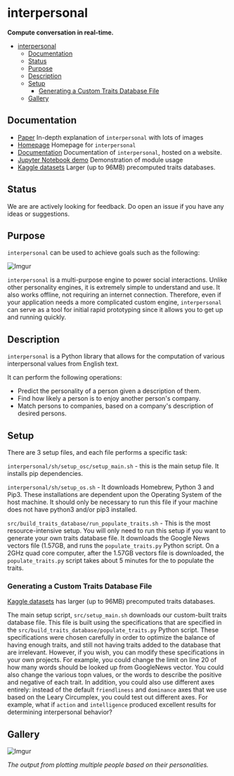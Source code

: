 # interpersonal
**Compute conversation in real-time.**

- [interpersonal](#interpersonal)
  * [Documentation](#documentation)
  * [Status](#status)
  * [Purpose](#purpose)
  * [Description](#description)
  * [Setup](#setup)
    + [Generating a Custom Traits Database File](#generating-a-custom-traits-database-file)
  * [Gallery](#gallery)

## Documentation

- [Paper](https://github.com/waifuai/interpersonal/releases/download/0.1/interpersonal.pdf) In-depth explanation of `interpersonal` with lots of images
- [Homepage](https://waifuai.com/interpersonal) Homepage for `interpersonal`
- [Documentation](https://waifuai.github.io/interpersonal/) Documentation of `interpersonal`, hosted on a website.
- [Jupyter Notebook demo](./demo.ipynb) Demonstration of module usage
- [Kaggle datasets](https://www.kaggle.com/waifuai/interpersonal-traits) Larger (up to 96MB) precomputed traits databases.


## Status

We are are actively looking for feedback. Do open an issue if you have any ideas or suggestions.

## Purpose

`interpersonal` can be used to achieve goals such as the following:

![Imgur](https://i.imgur.com/RuP9Ai9.png)

`interpersonal` is a multi-purpose engine to power social interactions.
Unlike other personality engines, it is extremely simple to understand and use.
It also works offline, not requiring an internet connection.
Therefore, even if your application needs a more complicated custom engine,
`interpersonal` can serve as a tool for initial rapid prototyping since it allows you
to get up and running quickly.

    

## Description

`interpersonal` is a Python library that allows for the computation of various interpersonal values from English text.

It can perform the following operations:
- Predict the personality of a person given a description of them.
- Find how likely a person is to enjoy another person's company.
- Match persons to companies, based on a company's description of desired persons.


## Setup

There are 3 setup files, and each file performs a specific task:

`interpersonal/sh/setup_osc/setup_main.sh` - this is the main setup file. It installs pip dependencies.

`interpersonal/sh/setup_os.sh` - It downloads Homebrew, Python 3 and Pip3. These installations are dependent upon the Operating System of the host machine.
It should only be necessary to run this file if your machine does not have python3 and/or pip3 installed.

`src/build_traits_database/run_populate_traits.sh` - This is the most resource-intensive setup. You will only need to run this setup if you want to generate your own traits database file.
It downloads the Google News vectors file (1.57GB, and runs the `populate_traits.py` Python script. On a 2GHz quad core computer, after the 1.57GB vectors file is downloaded, the `populate_traits.py` script takes about 5 minutes for the to populate the traits.
 

### Generating a Custom Traits Database File

[Kaggle datasets](https://www.kaggle.com/waifuai/interpersonal-traits) has larger (up to 96MB) precomputed traits databases.

The main setup script, `src/setup_main.sh` downloads our custom-built traits database file. This file is built using the specifications that are specified in the `src/build_traits_database/populate_traits.py` Python script. 
These specifications were chosen carefully in order to optimize the balance of having enough traits, and still not having traits added to the database that are irrelevant. However, if you wish, you can modify these specifications in your own projects. For example, you could change the limit on line 20 of how many words should be looked up from GoogleNews vector. You could also change the various topn values, or the words to describe the positive and negative of each trait.
In addition, you could also use different axes entirely: instead of the default `friendliness` and `dominance` axes that we use based on the Leary Circumplex, you could test out different axes. For example, what if `action` and `intelligence` produced excellent results for determining interpersonal behavior?


## Gallery

![Imgur](https://i.imgur.com/CVdkwdV.png)

*The output from plotting multiple people based on their personalities.*

